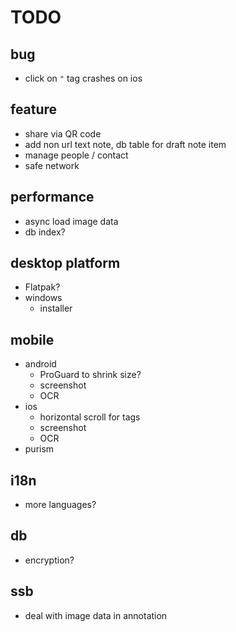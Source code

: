# TODO

## bug
- click on `"` tag crashes on ios

## feature
- share via QR code
- add non url text note, db table for draft note item
- manage people / contact
- safe network

## performance
- async load image data
- db index?

## desktop platform
- Flatpak?
- windows
  - installer

## mobile
- android
  - ProGuard to shrink size?
  - screenshot
  - OCR
- ios
  - horizontal scroll for tags 
  - screenshot
  - OCR
- purism

## i18n
- more languages?

## db
- encryption?

## ssb
- deal with image data in annotation
